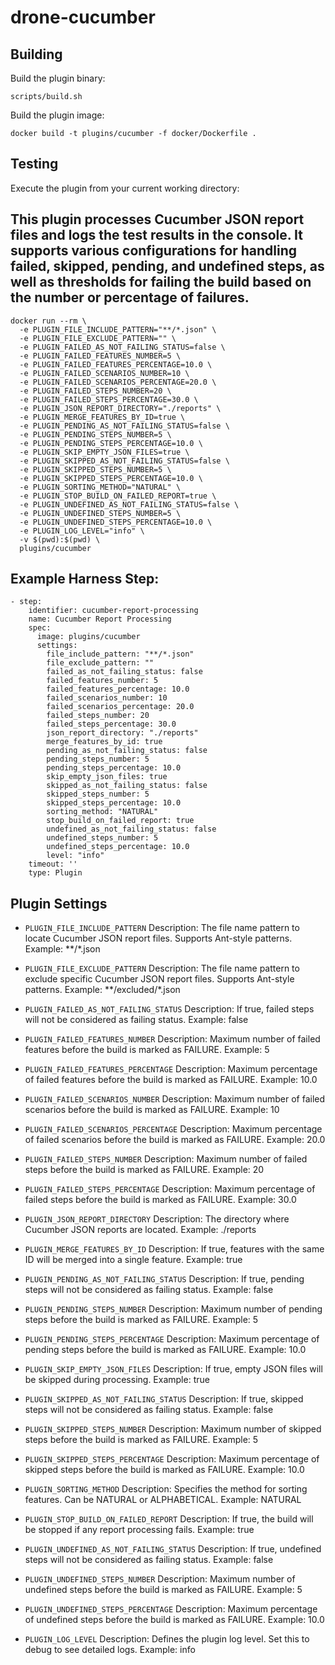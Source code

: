 # drone-cucumber

## Building

Build the plugin binary:

```text
scripts/build.sh
```

Build the plugin image:

```text
docker build -t plugins/cucumber -f docker/Dockerfile .
```

## Testing

Execute the plugin from your current working directory:
## This plugin processes Cucumber JSON report files and logs the test results in the console. It supports various configurations for handling failed, skipped, pending, and undefined steps, as well as thresholds for failing the build based on the number or percentage of failures.
```
docker run --rm \
  -e PLUGIN_FILE_INCLUDE_PATTERN="**/*.json" \
  -e PLUGIN_FILE_EXCLUDE_PATTERN="" \
  -e PLUGIN_FAILED_AS_NOT_FAILING_STATUS=false \
  -e PLUGIN_FAILED_FEATURES_NUMBER=5 \
  -e PLUGIN_FAILED_FEATURES_PERCENTAGE=10.0 \
  -e PLUGIN_FAILED_SCENARIOS_NUMBER=10 \
  -e PLUGIN_FAILED_SCENARIOS_PERCENTAGE=20.0 \
  -e PLUGIN_FAILED_STEPS_NUMBER=20 \
  -e PLUGIN_FAILED_STEPS_PERCENTAGE=30.0 \
  -e PLUGIN_JSON_REPORT_DIRECTORY="./reports" \
  -e PLUGIN_MERGE_FEATURES_BY_ID=true \
  -e PLUGIN_PENDING_AS_NOT_FAILING_STATUS=false \
  -e PLUGIN_PENDING_STEPS_NUMBER=5 \
  -e PLUGIN_PENDING_STEPS_PERCENTAGE=10.0 \
  -e PLUGIN_SKIP_EMPTY_JSON_FILES=true \
  -e PLUGIN_SKIPPED_AS_NOT_FAILING_STATUS=false \
  -e PLUGIN_SKIPPED_STEPS_NUMBER=5 \
  -e PLUGIN_SKIPPED_STEPS_PERCENTAGE=10.0 \
  -e PLUGIN_SORTING_METHOD="NATURAL" \
  -e PLUGIN_STOP_BUILD_ON_FAILED_REPORT=true \
  -e PLUGIN_UNDEFINED_AS_NOT_FAILING_STATUS=false \
  -e PLUGIN_UNDEFINED_STEPS_NUMBER=5 \
  -e PLUGIN_UNDEFINED_STEPS_PERCENTAGE=10.0 \
  -e PLUGIN_LOG_LEVEL="info" \
  -v $(pwd):$(pwd) \
  plugins/cucumber
```
## Example Harness Step:
```
- step:
    identifier: cucumber-report-processing
    name: Cucumber Report Processing
    spec:
      image: plugins/cucumber
      settings:
        file_include_pattern: "**/*.json"
        file_exclude_pattern: ""
        failed_as_not_failing_status: false
        failed_features_number: 5
        failed_features_percentage: 10.0
        failed_scenarios_number: 10
        failed_scenarios_percentage: 20.0
        failed_steps_number: 20
        failed_steps_percentage: 30.0
        json_report_directory: "./reports"
        merge_features_by_id: true
        pending_as_not_failing_status: false
        pending_steps_number: 5
        pending_steps_percentage: 10.0
        skip_empty_json_files: true
        skipped_as_not_failing_status: false
        skipped_steps_number: 5
        skipped_steps_percentage: 10.0
        sorting_method: "NATURAL"
        stop_build_on_failed_report: true
        undefined_as_not_failing_status: false
        undefined_steps_number: 5
        undefined_steps_percentage: 10.0
        level: "info"
    timeout: ''
    type: Plugin
```

## Plugin Settings
- `PLUGIN_FILE_INCLUDE_PATTERN`
Description: The file name pattern to locate Cucumber JSON report files. Supports Ant-style patterns.
Example: **/*.json

- `PLUGIN_FILE_EXCLUDE_PATTERN`
Description: The file name pattern to exclude specific Cucumber JSON report files. Supports Ant-style patterns.
Example: **/excluded/*.json

- `PLUGIN_FAILED_AS_NOT_FAILING_STATUS`
Description: If true, failed steps will not be considered as failing status.
Example: false

- `PLUGIN_FAILED_FEATURES_NUMBER`
Description: Maximum number of failed features before the build is marked as FAILURE.
Example: 5

- `PLUGIN_FAILED_FEATURES_PERCENTAGE`
Description: Maximum percentage of failed features before the build is marked as FAILURE.
Example: 10.0

- `PLUGIN_FAILED_SCENARIOS_NUMBER`
Description: Maximum number of failed scenarios before the build is marked as FAILURE.
Example: 10

- `PLUGIN_FAILED_SCENARIOS_PERCENTAGE`
Description: Maximum percentage of failed scenarios before the build is marked as FAILURE.
Example: 20.0

- `PLUGIN_FAILED_STEPS_NUMBER`
Description: Maximum number of failed steps before the build is marked as FAILURE.
Example: 20

- `PLUGIN_FAILED_STEPS_PERCENTAGE`
Description: Maximum percentage of failed steps before the build is marked as FAILURE.
Example: 30.0

- `PLUGIN_JSON_REPORT_DIRECTORY`
Description: The directory where Cucumber JSON reports are located.
Example: ./reports

- `PLUGIN_MERGE_FEATURES_BY_ID`
Description: If true, features with the same ID will be merged into a single feature.
Example: true

- `PLUGIN_PENDING_AS_NOT_FAILING_STATUS`
Description: If true, pending steps will not be considered as failing status.
Example: false

- `PLUGIN_PENDING_STEPS_NUMBER`
Description: Maximum number of pending steps before the build is marked as FAILURE.
Example: 5

- `PLUGIN_PENDING_STEPS_PERCENTAGE`
Description: Maximum percentage of pending steps before the build is marked as FAILURE.
Example: 10.0

- `PLUGIN_SKIP_EMPTY_JSON_FILES`
Description: If true, empty JSON files will be skipped during processing.
Example: true

- `PLUGIN_SKIPPED_AS_NOT_FAILING_STATUS`
Description: If true, skipped steps will not be considered as failing status.
Example: false

- `PLUGIN_SKIPPED_STEPS_NUMBER`
Description: Maximum number of skipped steps before the build is marked as FAILURE.
Example: 5

- `PLUGIN_SKIPPED_STEPS_PERCENTAGE`
Description: Maximum percentage of skipped steps before the build is marked as FAILURE.
Example: 10.0

- `PLUGIN_SORTING_METHOD`
Description: Specifies the method for sorting features. Can be NATURAL or ALPHABETICAL.
Example: NATURAL

- `PLUGIN_STOP_BUILD_ON_FAILED_REPORT`
Description: If true, the build will be stopped if any report processing fails.
Example: true

- `PLUGIN_UNDEFINED_AS_NOT_FAILING_STATUS`
Description: If true, undefined steps will not be considered as failing status.
Example: false

- `PLUGIN_UNDEFINED_STEPS_NUMBER`
Description: Maximum number of undefined steps before the build is marked as FAILURE.
Example: 5

- `PLUGIN_UNDEFINED_STEPS_PERCENTAGE`
Description: Maximum percentage of undefined steps before the build is marked as FAILURE.
Example: 10.0

- `PLUGIN_LOG_LEVEL`
Description: Defines the plugin log level. Set this to debug to see detailed logs.
Example: info
	
